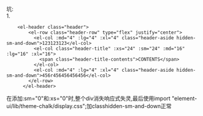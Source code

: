坑:  
  1.  
```
    <el-header class="header">
        <el-row class="header-row" type="flex" justify="center">
          <el-col :md="4" :lg="4" :xl="4" class="header-aside hidden-sm-and-down">123123123</el-col>
          <el-col class="header-title" :xs="24" :sm="24" :md="16" :lg="16" :xl="16">
            <span class="header-title-contents">CONTENTS</span>
          </el-col>
          <el-col :md="4" :lg="4" :xl="4" class="header-aside hidden-sm-and-down">456r456456456456</el-col>
        </el-row>
      </el-header>
```
在添加:sm="0"和:xs="0"时,整个div消失响应式失灵,最后使用import "element-ui/lib/theme-chalk/display.css";加classhidden-sm-and-down正常  
      
